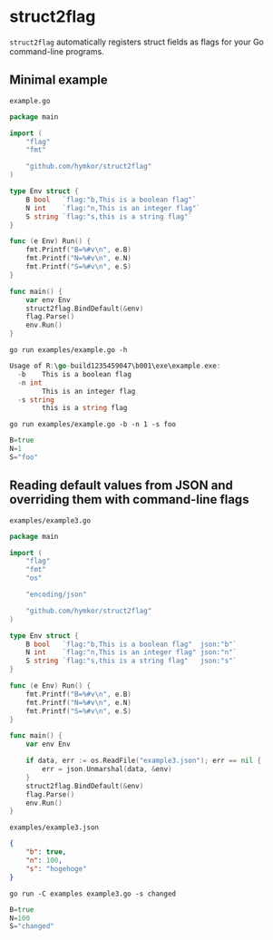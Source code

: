 struct2flag
===========

`struct2flag` automatically registers struct fields as flags for your Go command-line programs.

Minimal example
---------------

`example.go`

```examples/example.go
package main

import (
    "flag"
    "fmt"

    "github.com/hymkor/struct2flag"
)

type Env struct {
    B bool   `flag:"b,This is a boolean flag"`
    N int    `flag:"n,This is an integer flag"`
    S string `flag:"s,this is a string flag"`
}

func (e Env) Run() {
    fmt.Printf("B=%#v\n", e.B)
    fmt.Printf("N=%#v\n", e.N)
    fmt.Printf("S=%#v\n", e.S)
}

func main() {
    var env Env
    struct2flag.BindDefault(&env)
    flag.Parse()
    env.Run()
}
```

`go run examples/example.go -h`

```go run examples/example.go -h |
Usage of R:\go-build1235459047\b001\exe\example.exe:
  -b	This is a boolean flag
  -n int
    	This is an integer flag
  -s string
    	this is a string flag
```

`go run examples/example.go -b -n 1 -s foo`

```go run examples/example.go -b -n 1 -s foo |
B=true
N=1
S="foo"
```

Reading default values from JSON and overriding them with command-line flags
----------------------------------------------------------------------------

`examples/example3.go`

```examples/example3.go
package main

import (
    "flag"
    "fmt"
    "os"

    "encoding/json"

    "github.com/hymkor/struct2flag"
)

type Env struct {
    B bool   `flag:"b,This is a boolean flag"  json:"b"`
    N int    `flag:"n,This is an integer flag" json:"n"`
    S string `flag:"s,this is a string flag"   json:"s"`
}

func (e Env) Run() {
    fmt.Printf("B=%#v\n", e.B)
    fmt.Printf("N=%#v\n", e.N)
    fmt.Printf("S=%#v\n", e.S)
}

func main() {
    var env Env

    if data, err := os.ReadFile("example3.json"); err == nil {
        err = json.Unmarshal(data, &env)
    }
    struct2flag.BindDefault(&env)
    flag.Parse()
    env.Run()
}
```

`examples/example3.json`

```examples/example3.json
{
    "b": true,
    "n": 100,
    "s": "hogehoge"
}
```

`go run -C examples example3.go -s changed`

```go run -C examples example3.go -s changed |
B=true
N=100
S="changed"
```
